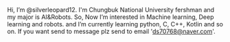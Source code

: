 Hi, I’m @silverleopard12.
I'm Chungbuk National University fershman and my major is AI&Robots.
So, Now I’m interested in Machine learning, Deep learning and robots.
and I’m currently learning python, C, C++, Kotlin and so on.
If you want send to message plz send to email 'ds70768@naver.com'.
